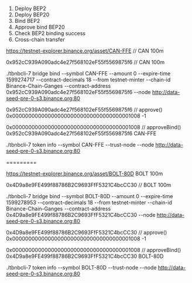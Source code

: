 



1) Deploy BEP2
2) Deploy BEP20
3) Bind BEP2
4) Approve bind BEP20
5) Check BEP2 binding success
6) Cross-chain transfer


https://testnet-explorer.binance.org/asset/CAN-FFE // CAN 100m

0x952cC939A090adc4e27f568102eF55f5569875f6 // CAN 100m

./tbnbcli-7 bridge bind --symbol CAN-FFE  --amount 0 --expire-time 1599274717 --contract-decimals 18 --from testnet-minter --chain-id Binance-Chain-Ganges --contract-address 0x952cC939A090adc4e27f568102eF55f5569875f6 --node http://data-seed-pre-0-s3.binance.org:80

  
0x952cC939A090adc4e27f568102eF55f5569875f6 // approve()
0x0000000000000000000000000000000000001008 
-1

0x0000000000000000000000000000000000001008 // approveBind()
0x952cC939A090adc4e27f568102eF55f5569875f6
CAN-FFE 

./tbnbcli-7 token info --symbol CAN-FFE --trust-node --node http://data-seed-pre-0-s3.binance.org:80

=========

https://testnet-explorer.binance.org/asset/BOLT-80D BOLT 100m

0x4D9a8e9FE499f88786B2C9693FfF5321C4bcCC30 // BOLT 100m

./tbnbcli-7 bridge bind --symbol BOLT-80D  --amount 0 --expire-time 1599278953 --contract-decimals 18 --from testnet-minter --chain-id Binance-Chain-Ganges --contract-address 0x4D9a8e9FE499f88786B2C9693FfF5321C4bcCC30 --node http://data-seed-pre-0-s3.binance.org:80

  
0x4D9a8e9FE499f88786B2C9693FfF5321C4bcCC30 // approve()
0x0000000000000000000000000000000000001008 
-1

0x0000000000000000000000000000000000001008 // approveBind()
0x4D9a8e9FE499f88786B2C9693FfF5321C4bcCC30
BOLT-80D 

./tbnbcli-7 token info --symbol BOLT-80D --trust-node --node http://data-seed-pre-0-s3.binance.org:80
